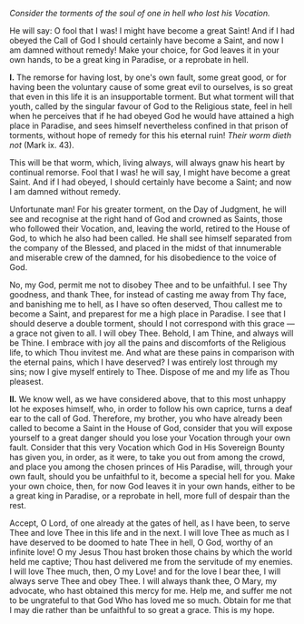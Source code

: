 
*Consider the torments of the soul of one in hell who lost his Vocation.*

He will say: O fool that I was! I might have become a great Saint! And if I had obeyed the Call of God I should certainly have become a Saint, and now I am damned without remedy! Make your choice, for God leaves it in your own hands, to be a great king in Paradise, or a reprobate in hell.

**I\.** The remorse for having lost, by one\'s own fault, some great good, or for having been the voluntary cause of some great evil to ourselves, is so great that even in this life it is an insupportable torment. But what torment will that youth, called by the singular favour of God to the Religious state, feel in hell when he perceives that if he had obeyed God he would have attained a high place in Paradise, and sees himself nevertheless confined in that prison of torments, without hope of remedy for this his eternal ruin! *Their worm dieth not* (Mark ix. 43).

This will be that worm, which, living always, will always gnaw his heart by continual remorse. Fool that I was! he will say, I might have become a great Saint. And if I had obeyed, I should certainly have become a Saint; and now I am damned without remedy.

Unfortunate man! For his greater torment, on the Day of Judgment, he will see and recognise at the right hand of God and crowned as Saints, those who followed their Vocation, and, leaving the world, retired to the House of God, to which he also had been called. He shall see himself separated from the company of the Blessed, and placed in the midst of that innumerable and miserable crew of the damned, for his disobedience to the voice of God.

No, my God, permit me not to disobey Thee and to be unfaithful. I see Thy goodness, and thank Thee, for instead of casting me away from Thy face, and banishing me to hell, as I have so often deserved, Thou callest me to become a Saint, and preparest for me a high place in Paradise. I see that I should deserve a double torment, should I not correspond with this grace — a grace not given to all. I will obey Thee. Behold, I am Thine, and always will be Thine. I embrace with joy all the pains and discomforts of the Religious life, to which Thou invitest me. And what are these pains in comparison with the eternal pains, which I have deserved? I was entirely lost through my sins; now I give myself entirely to Thee. Dispose of me and my life as Thou pleasest.

**II\.** We know well, as we have considered above, that to this most unhappy lot he exposes himself, who, in order to follow his own caprice, turns a deaf ear to the call of God. Therefore, my brother, you who have already been called to become a Saint in the House of God, consider that you will expose yourself to a great danger should you lose your Vocation through your own fault. Consider that this very Vocation which God in His Sovereign Bounty has given you, in order, as it were, to take you out from among the crowd, and place you among the chosen princes of His Paradise, will, through your own fault, should you be unfaithful to it, become a special hell for you. Make your own choice, then, for now God leaves it in your own hands, either to be a great king in Paradise, or a reprobate in hell, more full of despair than the rest.

Accept, O Lord, of one already at the gates of hell, as I have been, to serve Thee and love Thee in this life and in the next. I will love Thee as much as I have deserved to be doomed to hate Thee in hell, O God, worthy of an infinite love! O my Jesus Thou hast broken those chains by which the world held me captive; Thou hast delivered me from the servitude of my enemies. I will love Thee much, then, O my Love! and for the love I bear thee, I will always serve Thee and obey Thee. I will always thank thee, O Mary, my advocate, who hast obtained this mercy for me. Help me, and suffer me not to be ungrateful to that God Who has loved me so much. Obtain for me that I may die rather than be unfaithful to so great a grace. This is my hope.

